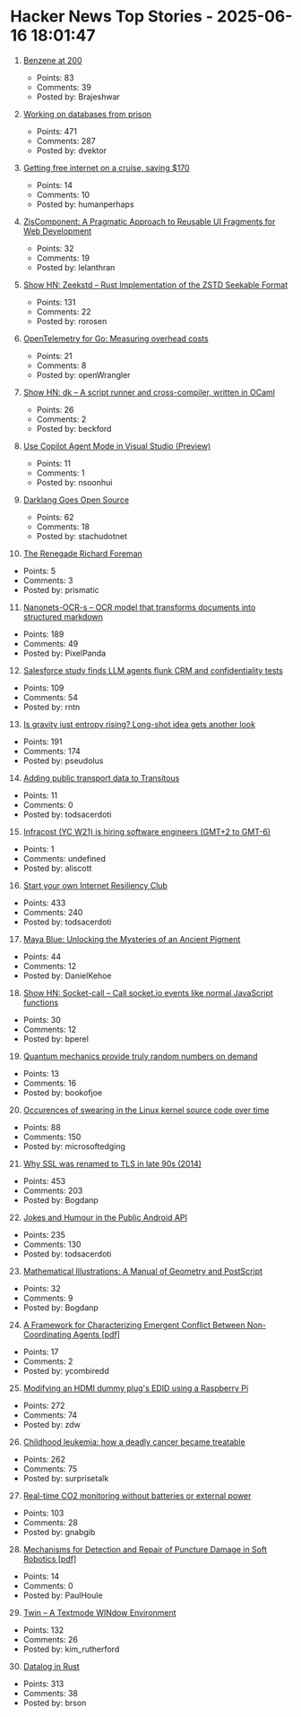 # Hacker News Top Stories - 2025-06-16 18:01:47

1. [Benzene at 200](https://www.chemistryworld.com/opinion/benzene-at-200/4021504.article)
   - Points: 83
   - Comments: 39
   - Posted by: Brajeshwar

2. [Working on databases from prison](https://turso.tech/blog/working-on-databases-from-prison)
   - Points: 471
   - Comments: 287
   - Posted by: dvektor

3. [Getting free internet on a cruise, saving $170](https://angad.me/blog/2025/getting-free-cruise-internet/)
   - Points: 14
   - Comments: 10
   - Posted by: humanperhaps

4. [ZjsComponent: A Pragmatic Approach to Reusable UI Fragments for Web Development](https://arxiv.org/abs/2506.11016)
   - Points: 32
   - Comments: 19
   - Posted by: lelanthran

5. [Show HN: Zeekstd – Rust Implementation of the ZSTD Seekable Format](https://github.com/rorosen/zeekstd)
   - Points: 131
   - Comments: 22
   - Posted by: rorosen

6. [OpenTelemetry for Go: Measuring overhead costs](https://coroot.com/blog/opentelemetry-for-go-measuring-the-overhead/)
   - Points: 21
   - Comments: 8
   - Posted by: openWrangler

7. [Show HN: dk – A script runner and cross-compiler, written in OCaml](https://diskuv.com/dk/help/latest/)
   - Points: 26
   - Comments: 2
   - Posted by: beckford

8. [Use Copilot Agent Mode in Visual Studio (Preview)](https://learn.microsoft.com/en-us/visualstudio/ide/copilot-agent-mode?view=vs-2022)
   - Points: 11
   - Comments: 1
   - Posted by: nsoonhui

9. [Darklang Goes Open Source](https://blog.darklang.com/darklang-goes-open-source/)
   - Points: 62
   - Comments: 18
   - Posted by: stachudotnet

10. [The Renegade Richard Foreman](https://yalereview.org/article/jennifer-krasinski-richard-foreman)
   - Points: 5
   - Comments: 3
   - Posted by: prismatic

11. [Nanonets-OCR-s – OCR model that transforms documents into structured markdown](https://huggingface.co/nanonets/Nanonets-OCR-s)
   - Points: 189
   - Comments: 49
   - Posted by: PixelPanda

12. [Salesforce study finds LLM agents flunk CRM and confidentiality tests](https://www.theregister.com/2025/06/16/salesforce_llm_agents_benchmark/)
   - Points: 109
   - Comments: 54
   - Posted by: rntn

13. [Is gravity just entropy rising? Long-shot idea gets another look](https://www.quantamagazine.org/is-gravity-just-entropy-rising-long-shot-idea-gets-another-look-20250613/)
   - Points: 191
   - Comments: 174
   - Posted by: pseudolus

14. [Adding public transport data to Transitous](https://www.volkerkrause.eu/2025/06/14/transitous-adding-data.html)
   - Points: 11
   - Comments: 0
   - Posted by: todsacerdoti

15. [Infracost (YC W21) is hiring software engineers (GMT+2 to GMT-6)](https://infracost.io/join-the-team)
   - Points: 1
   - Comments: undefined
   - Posted by: aliscott

16. [Start your own Internet Resiliency Club](https://bowshock.nl/irc/)
   - Points: 433
   - Comments: 240
   - Posted by: todsacerdoti

17. [Maya Blue: Unlocking the Mysteries of an Ancient Pigment](https://www.mexicolore.co.uk/maya/home/maya-blue-unlocking-the-mysteries-of-an-ancient-pigment)
   - Points: 44
   - Comments: 12
   - Posted by: DanielKehoe

18. [Show HN: Socket-call – Call socket.io events like normal JavaScript functions](https://github.com/bperel/socket-call)
   - Points: 30
   - Comments: 12
   - Posted by: bperel

19. [Quantum mechanics provide truly random numbers on demand](https://phys.org/news/2025-06-quantum-mechanics-random-demand.html)
   - Points: 13
   - Comments: 16
   - Posted by: bookofjoe

20. [Occurences of swearing in the Linux kernel source code over time](https://www.vidarholen.net/contents/wordcount/#fuck*,shit*,damn*,idiot*,retard*,crap*)
   - Points: 88
   - Comments: 150
   - Posted by: microsoftedging

21. [Why SSL was renamed to TLS in late 90s (2014)](https://tim.dierks.org/2014/05/security-standards-and-name-changes-in.html)
   - Points: 453
   - Comments: 203
   - Posted by: Bogdanp

22. [Jokes and Humour in the Public Android API](https://voxelmanip.se/2025/06/14/jokes-and-humour-in-the-public-android-api/)
   - Points: 235
   - Comments: 130
   - Posted by: todsacerdoti

23. [Mathematical Illustrations: A Manual of Geometry and PostScript](https://personal.math.ubc.ca/~cass/graphics/text/www/)
   - Points: 32
   - Comments: 9
   - Posted by: Bogdanp

24. [A Framework for Characterizing Emergent Conflict Between Non-Coordinating Agents [pdf]](https://paperclipmaximizer.ai/Unaware_Adversaries.pdf)
   - Points: 17
   - Comments: 2
   - Posted by: ycombiredd

25. [Modifying an HDMI dummy plug's EDID using a Raspberry Pi](https://www.downtowndougbrown.com/2025/06/modifying-an-hdmi-dummy-plugs-edid-using-a-raspberry-pi/)
   - Points: 272
   - Comments: 74
   - Posted by: zdw

26. [Childhood leukemia: how a deadly cancer became treatable](https://ourworldindata.org/childhood-leukemia-treatment-history)
   - Points: 262
   - Comments: 75
   - Posted by: surprisetalk

27. [Real-time CO2 monitoring without batteries or external power](https://news.kaist.ac.kr/newsen/html/news/?mode=V&mng_no=47450)
   - Points: 103
   - Comments: 28
   - Posted by: gnabgib

28. [Mechanisms for Detection and Repair of Puncture Damage in Soft Robotics [pdf]](https://smr.unl.edu/papers/Krings_et_al-2025-ICRA.pdf)
   - Points: 14
   - Comments: 0
   - Posted by: PaulHoule

29. [Twin – A Textmode WINdow Environment](https://github.com/cosmos72/twin)
   - Points: 132
   - Comments: 26
   - Posted by: kim_rutherford

30. [Datalog in Rust](https://github.com/frankmcsherry/blog/blob/master/posts/2025-06-03.md)
   - Points: 313
   - Comments: 38
   - Posted by: brson

